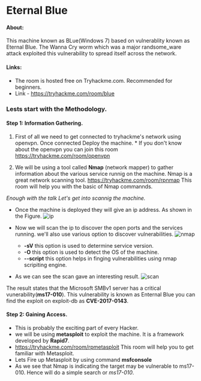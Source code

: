 # Eternal Blue 
#### About: 
  This machine known as BLue(Windows 7) based on vulnerablity known as Eternal Blue. The Wanna Cry worm which was a major randsome_ware attack exploited this vulnerability to spread itself across the network.
#### Links: 
* The room is hosted free on Tryhackme.com. Recommended for beginners.
* Link - https://tryhackme.com/room/blue

### Lests start with the Methodology.

#### Step 1: Information Gathering.
1. First of all we need to get connected to tryhackme's network using openvpn. Once connected Deploy the machine. *
If you don't know about the openvpn you can join this room https://tryhackme.com/room/openvpn

2. We will be using a tool called **Nmap** (network mapper) to gather information about the various service runnig on the machine.
Nmap is a great network scanning tool. https://tryhackme.com/room/rpnmap This room will help you with the basic of Nmap commannds.  

*Enough with the talk Let's get into scannig the machine.*
 
* Once the machine is deployed they will give an ip address. As shown in the Figure.
  ![ip](https://github.com/MaheshDuvaka/TryHackMe/blob/master/Eternal_Blue/images/ip.PNG)

* Now we will scan the ip to discover the open ports and the services running. we'll also use various option to discover vulnerabilities.
    ![nmap](https://github.com/MaheshDuvaka/TryHackMe/blob/master/Eternal_Blue/images/nmap.PNG)
  * **-sV** this option is used to determine service version.
  * **-O** this option is used to detect the OS of the machine.
  * **--script** this option helps in finging vulnerabilities using nmap scripiting engine.
* As we can see the scan gave an interesting result.
 ![scan](https://github.com/MaheshDuvaka/TryHackMe/blob/master/Eternal_Blue/images/scan.png)

The result states that the Microsoft SMBv1 server has a critical vunerability(**ms17-010**).
This vulnerability is known as Enternal Blue you can find the exploit on exploit-db as **CVE-2017-0143**.

#### Step 2: Gaining Access.

* This is probably the exciting part of every Hacker.
* we will be using **metasploit** to exploit the machine. It is a framework developed by **Rapid7**.
* https://tryhackme.com/room/rpmetasploit This room will help you to get familiar with Metasploit.
* Lets Fire up Metasploit by using command **msfconsole**
* As we see that Nmap is indicating the target may be vulnerable to ms17-010. Hence will do a simple search or *ms17-010*.

